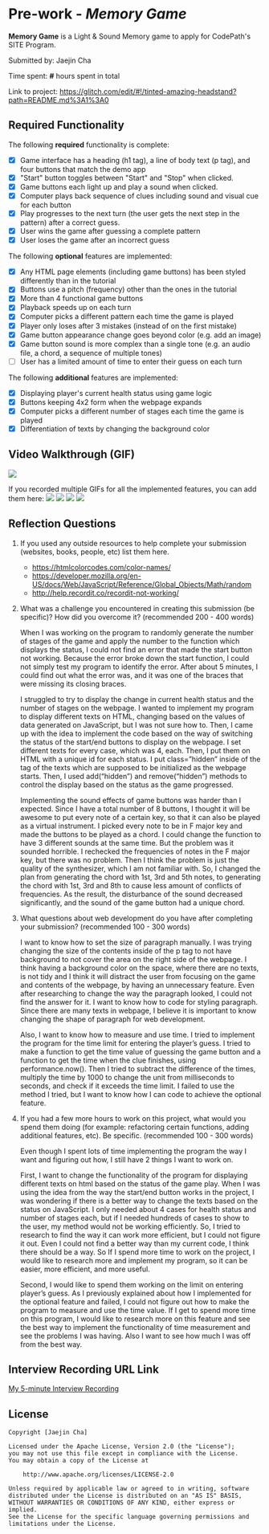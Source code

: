 # Pre-work - *Memory Game*

**Memory Game** is a Light & Sound Memory game to apply for CodePath's SITE Program. 

Submitted by: Jaejin Cha

Time spent: **#** hours spent in total

Link to project: https://glitch.com/edit/#!/tinted-amazing-headstand?path=README.md%3A1%3A0

## Required Functionality

The following **required** functionality is complete:

* [x] Game interface has a heading (h1 tag), a line of body text (p tag), and four buttons that match the demo app
* [x] "Start" button toggles between "Start" and "Stop" when clicked. 
* [x] Game buttons each light up and play a sound when clicked. 
* [x] Computer plays back sequence of clues including sound and visual cue for each button
* [x] Play progresses to the next turn (the user gets the next step in the pattern) after a correct guess. 
* [x] User wins the game after guessing a complete pattern
* [x] User loses the game after an incorrect guess

The following **optional** features are implemented:

* [x] Any HTML page elements (including game buttons) has been styled differently than in the tutorial
* [x] Buttons use a pitch (frequency) other than the ones in the tutorial
* [x] More than 4 functional game buttons
* [x] Playback speeds up on each turn
* [x] Computer picks a different pattern each time the game is played
* [x] Player only loses after 3 mistakes (instead of on the first mistake)
* [x] Game button appearance change goes beyond color (e.g. add an image)
* [x] Game button sound is more complex than a single tone (e.g. an audio file, a chord, a sequence of multiple tones)
* [ ] User has a limited amount of time to enter their guess on each turn

The following **additional** features are implemented:

- [x] Displaying player's current health status using game logic
- [x] Buttons keeping 4x2 form when the webpage expands
- [x] Computer picks a different number of stages each time the game is played
- [x] Differentiation of texts by changing the background color

## Video Walkthrough (GIF)

<img src="http://g.recordit.co/hNl6NcnV2k.gif"/><br/>

If you recorded multiple GIFs for all the implemented features, you can add them here:
![](gif1-link-here)
![](gif2-link-here)
![](gif3-link-here)
![](gif4-link-here)

## Reflection Questions
1. If you used any outside resources to help complete your submission (websites, books, people, etc) list them here. 

    - https://htmlcolorcodes.com/color-names/
    - https://developer.mozilla.org/en-US/docs/Web/JavaScript/Reference/Global_Objects/Math/random
    - http://help.recordit.co/recordit-not-working/

2. What was a challenge you encountered in creating this submission (be specific)? How did you overcome it? (recommended 200 - 400 words) 

	When I was working on the program to randomly generate the number of stages of the game and apply the number to the function which displays the status, I could not find an error that made the start button not working. Because the error broke down the start function, I could not simply test my program to identify the error. After about 5 minutes, I could find out what the error was, and it was one of the braces that were missing its closing braces.
    
	I struggled to try to display the change in current health status and the number of stages on the webpage. I wanted to implement my program to display different texts on HTML, changing based on the values of data generated on JavaScript, but I was not sure how to. Then, I came up with the idea to implement the code based on the way of switching the status of the start/end buttons to display on the webpage. I set different texts for every case, which was 4, each. Then, I put them on HTML with a unique id for each status. I put class=”hidden” inside of the tag of the texts which are supposed to be initialized as the webpage starts. Then, I used add(“hidden”) and remove(“hidden”) methods to control the display based on the status as the game progressed.
    
	Implementing the sound effects of game buttons was harder than I expected. Since I have a total number of 8 buttons, I thought it will be awesome to put every note of a certain key, so that it can also be played as a virtual instrument. I picked every note to be in F major key and made the buttons to be played as a chord. I could change the function to have 3 different sounds at the same time. But the problem was it sounded horrible. I rechecked the frequencies of notes in the F major key, but there was no problem. Then I think the problem is just the quality of the synthesizer, which I am not familiar with. So, I changed the plan from generating the chord with 1st, 3rd and 5th notes, to generating the chord with 1st, 3rd and 8th to cause less amount of conflicts of frequencies. As the result, the disturbance of the sound decreased significantly, and the sound of the game button had a unique chord.


3. What questions about web development do you have after completing your submission? (recommended 100 - 300 words) 

	I want to know how to set the size of paragraph manually. I was trying changing the size of the contents inside of the p tag to not have background to not cover the area on the right side of the webpage. I think having a background color on the space, where there are no texts, is not tidy and I think it will distract the user from focusing on the game and contents of the webpage, by having an unnecessary feature. Even after researching to change the way the paragraph looked, I could not find the answer for it. I want to know how to code for styling paragraph. Since there are many texts in webpage, I believe it is important to know changing the shape of paragraph for web development.
	
	Also, I want to know how to measure and use time. I tried to implement the program for the time limit for entering the player’s guess. I tried to make a function to get the time value of guessing the game button and a function to get the time when the clue finishes, using performance.now(). Then I tried to subtract the difference of the times, multiply the time by 1000 to change the unit from milliseconds to seconds, and check if it exceeds the time limit. I failed to use the method I tried, but I want to know how I can code to achieve the optional feature.



4. If you had a few more hours to work on this project, what would you spend them doing (for example: refactoring certain functions, adding additional features, etc). Be specific. (recommended 100 - 300 words) 

	Even though I spent lots of time implementing the program the way I want and figuring out how, I still have 2 things I want to work on.

	First, I want to change the functionality of the program for displaying different texts on html based on the status of the game play. When I was using the idea from the way the start/end button works in the project, I was wondering if there is a better way to change the texts based on the status on JavaScript. I only needed about 4 cases for health status and number of stages each, but if I needed hundreds of cases to show to the user, my method would not be working efficiently. So, I tried to research to find the way it can work more efficient, but I could not figure it out. Even I could not find a better way than my current code, I think there should be a way. So If I spend more time to work on the project, I would like to research more and implement my program, so it can be easier, more efficient, and more useful.
	
	Second, I would like to spend them working on the limit on entering player’s guess. As I previously explained about how I implemented for the optional feature and failed, I could not figure out how to make the program to measure and use the time value. If I get to spend more time on this program, I would like to research more on this feature and see the best way to implement the functionality of time measurement and see the problems I was having. Also I want to see how much I was off from the best way.




## Interview Recording URL Link

[My 5-minute Interview Recording](your-link-here)


## License

    Copyright [Jaejin Cha]

    Licensed under the Apache License, Version 2.0 (the "License");
    you may not use this file except in compliance with the License.
    You may obtain a copy of the License at

        http://www.apache.org/licenses/LICENSE-2.0

    Unless required by applicable law or agreed to in writing, software
    distributed under the License is distributed on an "AS IS" BASIS,
    WITHOUT WARRANTIES OR CONDITIONS OF ANY KIND, either express or implied.
    See the License for the specific language governing permissions and
    limitations under the License.

